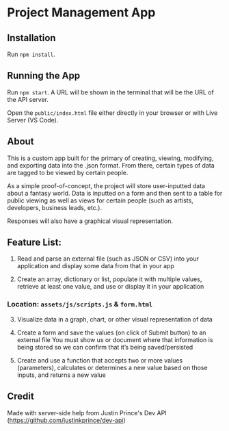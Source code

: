 
# Project Management App

## Installation

Run `npm install`.

## Running the App

Run `npm start`. A URL will be shown in the terminal that will be the URL of the API server.

Open the `public/index.html` file either directly in your browser or with Live Server (VS Code).

## About

This is a custom app built for the primary of creating, viewing, modifying, and exporting data into the .json format. From there, certain types of data are tagged to be viewed by certain people. 

As a simple proof-of-concept, the project will store user-inputted data about a fantasy world. Data is inputted on a form and then sent to a table for public viewing as well as views for certain people (such as artists, developers, business leads, etc.).

Responses will also have a graphical visual representation.

## Feature List:

1. Read and parse an external file (such as JSON or CSV) into your application and display some data from that in your app

2. Create an array, dictionary or list, populate it with multiple values, retrieve at least one value, and use or display it in your application

### Location: ` assets/js/scripts.js ` & ` form.html `

3. Visualize data in a graph, chart, or other visual representation of data

4. Create a form and save the values (on click of Submit button) to an external file 
You must show us or document where that information is being stored so we can confirm that it’s being saved/persisted

5. Create and use a function that accepts two or more values (parameters), calculates or determines a new value based on those inputs, and returns a new value



## Credit
Made with server-side help from Justin Prince's Dev API (https://github.com/justinkprince/dev-api)


